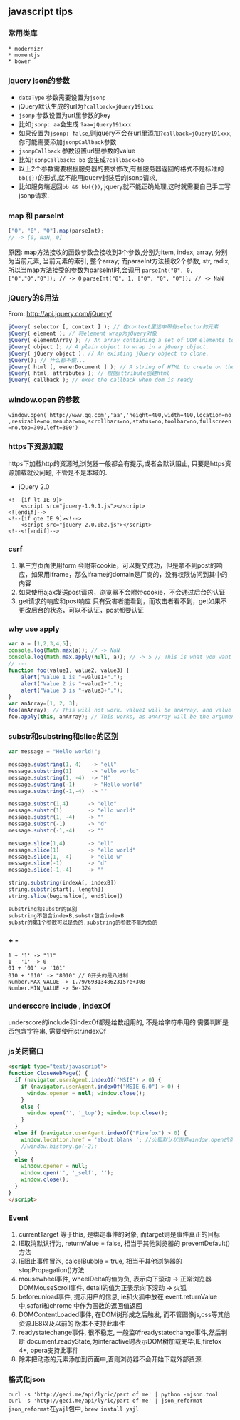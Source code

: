 ## javascript tips

<link type="text/css" rel="stylesheet" href="http://cdn.staticfile.org/twitter-bootstrap/3.0.0/css/bootstrap-theme.min.css"/>
<link type="text/css" rel="stylesheet" href="http://cdn.staticfile.org/twitter-bootstrap/3.0.0/css/bootstrap.min.css"/>

### 常用类库

```
* modernizr
* momentjs
* bower
```

### jquery json的参数

* `dataType` 参数需要设置为`jsonp`
* jQuery默认生成的url为`?callback=jQuery191xxx`
* `jsonp` 参数设置为url里参数的key
* 比如`jsonp: aa`会生成 `?aa=jQuery191xxx`
* 如果设置为`jsonp: false`,则jquery不会在url里添加`?callback=jQuery191xxx`,你可能需要添加`jsonpCallback`参数
* `jsonpCallback` 参数设置url里参数的value
* 比如`jsonpCallback: bb` 会生成`?callback=bb`
* 以上2个参数需要根据服务器的要求修改,有些服务器返回的格式不是标准的`bb({})`的形式,就不能用jquery封装后的jsonp请求,
* 比如服务端返回`bb && bb({})`, jquery就不能正确处理,这时就需要自己手工写jsonp请求.

### map 和 parseInt

```javascript
["0", "0", "0"].map(parseInt);
// -> [0, NaN, 0]
```

原因:
map方法接收的函数参数会接收到3个参数,分别为item, index, array,
分别为当前元素, 当前元素的索引, 整个array;
而parseInt方法接收2个参数, str, radix,
所以当map方法接受的参数为parseInt时,会调用
`parseInt("0", 0, ["0","0","0"]); // -> 0`
`parseInt("0", 1, ["0", "0", "0"]); // -> NaN`

### jQuery的$用法
From: http://api.jquery.com/jQuery/

```javascript
jQuery( selector [, context ] ); // 在context里选中带有selector的元素
jQuery( element ); // 将element wrap为jQuery对象
jQuery( elementArray ); // An array containing a set of DOM elements to wrap in a jQuery object.
jQuery( object ); // A plain object to wrap in a jQuery object.
jQuery( jQuery object ); // An existing jQuery object to clone.
jQuery(); // 什么都不做...
jQuery( html [, ownerDocument ] ); // A string of HTML to create on the fly. Note that this parses HTML, not XML.
jQuery( html, attributes ); // 根据attribute创建html
jQuery( callback ); // exec the callback when dom is ready
```

### window.open 的参数
`window.open('http://www.qq.com','aa','height=400,width=400,location=no,resizable=no,menubar=no,scrollbars=no,status=no,toolbar=no,fullscreen=no,top=300,left=300')`

### https下资源加载
https下加载http的资源时,浏览器一般都会有提示,或者会默认阻止,
只要是https资源加载就没问题, 不管是不是本域的.

* jQuery 2.0

```
<!--[if lt IE 9]>
    <script src="jquery-1.9.1.js"></script>
<![endif]-->
<!--[if gte IE 9]><!-->
    <script src="jquery-2.0.0b2.js"></script>
<!--<![endif]-->
```

### csrf
1. 第三方页面使用form 会附带cookie，可以提交成功，但是拿不到post的响应，如果用iframe，那么iframe的domain是厂商的，没有权限访问到其中的内容
2. 如果使用ajax发送post请求，浏览器不会附带cookie，不会通过后台的认证
3. get请求的响应和post响应 只有受害者能看到，而攻击者看不到，get如果不更改后台的状态，可以不认证，post都要认证

### why use apply

```javascript
var a = [1,2,3,4,5];
console.log(Math.max(a)); // -> NaN
console.log(Math.max.apply(null, a)); // -> 5 // This is what you want
// ---
function foo(value1, value2, value3) {
    alert("Value 1 is "+value1+".");
    alert("Value 2 is "+value2+".");
    alert("Value 3 is "+value3+".");
}
var anArray=[1, 2, 3];
foo(anArray); // This will not work. value1 will be anArray, and value 2 and 3 will be undefined.
foo.apply(this, anArray); // This works, as anArray will be the arguments to foo.
```

### substr和substring和slice的区别

```javascript
var message = "Hello world!";

message.substring(1, 4)   -> "ell"
message.substring(1)      -> "ello world"
message.substring(1, -4)  -> "H"
message.substring(-1)     -> "Hello world"
message.substring(-1,-4)  -> ""

message.substr(1,4)      -> "ello"
message.substr(1)        -> "ello world"
message.substr(1, -4)    -> ""
message.substr(-1)       -> "d"
message.substr(-1,-4)    -> ""

message.slice(1,4)       -> "ell"
message.slice(1)         -> "ello world"
message.slice(1, -4)     -> "ello w"
message.slice(-1)        -> "d"
message.slice(-1,-4)     -> ""

string.substring(indexA[, indexB])
string.substr(start[, length])
string.slice(beginslice[, endSlice])

substring和substr的区别
substring不包含indexB,substr包含indexB
substr的第1个参数可以是负的,substring的参数不能为负的
```

### + -

```
1 + '1' -> "11"
1 - '1' -> 0
01 + '01' -> '101'
010 + '010' -> "8010" // 0开头的是八进制
Number.MAX_VALUE -> 1.7976931348623157e+308
Number.MIN_VALUE -> 5e-324
```

### underscore include ,  indexOf
underscore的include和indexOf都是给数组用的, 不是给字符串用的
需要判断是否包含字符串, 需要使用str.indexOf

### js关闭窗口

```html
<script type="text/javascript">
function CloseWebPage() {
  if (navigator.userAgent.indexOf("MSIE") > 0) {
    if (navigator.userAgent.indexOf("MSIE 6.0") > 0) {
      window.opener = null; window.close();
    }
    else {
      window.open('', '_top'); window.top.close();
    }
  }
  else if (navigator.userAgent.indexOf("Firefox") > 0) {
    window.location.href = 'about:blank '; //火狐默认状态非window.open的页面window.close是无效的
    //window.history.go(-2);
  }
  else {
    window.opener = null;
    window.open('', '_self', '');
    window.close();
  }
}
</script>
```

### Event

1. currentTarget 等于this, 是绑定事件的对象, 而target则是事件真正的目标
2. IE取消默认行为, returnValue = false, 相当于其他浏览器的 preventDefault()方法
3. IE阻止事件冒泡, calcelBubble = true, 相当于其他浏览器的stopPropagation()方法
4. mousewheel事件, wheelDelta的值为负, 表示向下滚动 -> 正常浏览器
  DOMMouseScroll事件, detail的值为正表示向下滚动 -> 火狐
5. beforeunload事件, 提示用户的信息, ie和火狐中放在 event.returnValue中,safari和chrome
  中作为函数的返回值返回
6. DOMContentLoaded事件, 在DOM树形成之后触发, 而不管图像js,css等其他资源.IE8以及以前的
  版本不支持此事件
7. readystatechange事件, 很不稳定, 一般监听readystatechange事件,然后判断
  document.readyState,为interactive时表示DOM树加载完毕,IE,firefox 4+, opera支持此事件
8. 除非把动态的元素添加到页面中,否则浏览器不会开始下载外部资源.

### 格式化json
`curl -s 'http://geci.me/api/lyric/part of me' | python -mjson.tool`
`curl -s 'http://geci.me/api/lyric/part of me' | json_reformat`
`json_reformat`在`yajl`包中, `brew install yajl`
